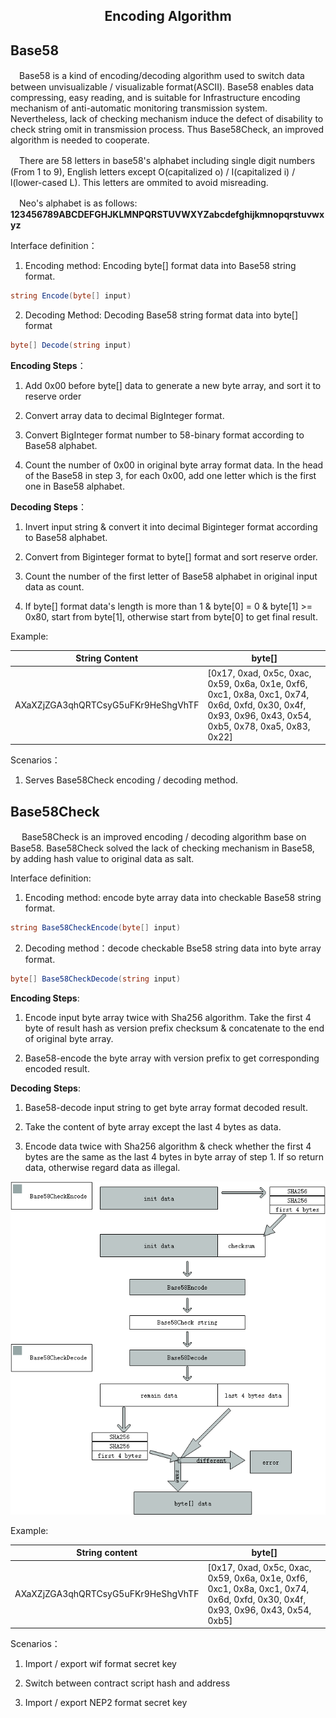 ﻿<center> <h2> Encoding Algorithm </h2> </center>

##  Base58

　Base58 is a kind of encoding/decoding algorithm used to switch data between unvisualizable / visualizable format(ASCII). Base58 enables data compressing, easy reading, and is suitable for Infrastructure encoding mechanism of anti-automatic monitoring transmission system. Nevertheless, lack of checking mechanism induce the defect of disability to check string omit in transmission process. Thus Base58Check, an improved algorithm is needed to cooperate.

　There are 58 letters in base58's alphabet including single digit numbers (From 1 to 9), English letters except O(capitalized o) / I(capitalized i) / l(lower-cased L). This letters are ommited to avoid misreading.

　Neo's alphabet is as follows: **123456789ABCDEFGHJKLMNPQRSTUVWXYZabcdefghijkmnopqrstuvwxyz**

Interface definition：

1.  Encoding method: Encoding byte[] format data into Base58 string format.

```c#
string Encode(byte[] input)
```


2.  Decoding Method: Decoding Base58 string format data into byte[] format

```c#
byte[] Decode(string input)
```


**Encoding Steps**：

1.  Add 0x00 before byte[] data to generate a new byte array, and sort it to reserve order

2.  Convert array data to decimal BigInteger format.

3.  Convert BigInteger format number to 58-binary format according to Base58 alphabet.

4.  Count the number of 0x00 in original byte array format data. In the head of the Base58 in step 3, for each 0x00, add one letter which is the first one in Base58 alphabet.

**Decoding Steps**：

1.  Invert input string & convert it into decimal Biginteger format according to Base58 alphabet.

2.  Convert from Biginteger format to byte[] format and sort reserve order.

3.  Count the number of the first letter of Base58 alphabet in original input data as count.

4.  If byte[] format data's length is more than 1 & byte[0] = 0 & byte[1] >= 0x80, start from byte[1], otherwise start from byte[0] to get final result.

Example:

| String Content | byte[] |
| --- | --- |
| <nobr>AXaXZjZGA3qhQRTCsyG5uFKr9HeShgVhTF</nobr> |  [0x17, 0xad, 0x5c, 0xac, 0x59, 0x6a, 0x1e, 0xf6, 0xc1, 0x8a, 0xc1, 0x74, 0x6d, 0xfd, 0x30, 0x4f, 0x93, 0x96, 0x43, 0x54, 0xb5, 0x78, 0xa5, 0x83, 0x22] |

Scenarios：

1.  Serves Base58Check encoding / decoding method.

## Base58Check

　  Base58Check is an improved encoding / decoding algorithm base on Base58. Base58Check solved the lack of checking mechanism in Base58, by adding hash value to original data as salt.


Interface definition:

1. Encoding method: encode byte array data into checkable Base58 string format.

```c#
string Base58CheckEncode(byte[] input)
```

2.  Decoding method：decode checkable Bse58 string data into byte array format.

```c#
byte[] Base58CheckDecode(string input)
```
**Encoding Steps**:

1.  Encode input byte array twice with Sha256 algorithm. Take the first 4 byte of result hash as version prefix checksum & concatenate to the end of original byte array.

2.  Base58-encode the byte array with version prefix to get corresponding encoded result.

**Decoding Steps**:

1.  Base58-decode input string to get byte array format decoded result.

2.  Take the content of byte array except the last 4 bytes as data.

3.  Encode data twice with Sha256 algorithm & check whether the first 4 bytes are the same as the last 4 bytes in byte array of step 1. If so return data, otherwise regard data as illegal.

[![Base58Check Encoding & Decoding](../../images/blockchain_paradigm/Base58CheckEncodeAndDecode-en.png?imageMogr2/auto-orient/strip%7CimageView2/2/w/20)](../../images/blockchain_paradigm/Base58CheckEncodeAndDecode.png)

Example:

| String content | byte[] |
| --- | --- |
| <nobr>AXaXZjZGA3qhQRTCsyG5uFKr9HeShgVhTF</nobr>   |  [0x17, 0xad, 0x5c, 0xac, 0x59, 0x6a, 0x1e, 0xf6, 0xc1, 0x8a, 0xc1, 0x74, 0x6d, 0xfd, 0x30, 0x4f, 0x93, 0x96, 0x43, 0x54, 0xb5] |


Scenarios：

1. Import / export wif format secret key

2. Switch between contract script hash and address

3. Import / export NEP2 format secret key
